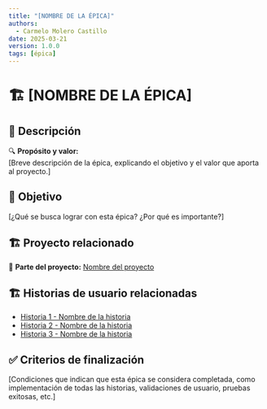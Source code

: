 ```yaml
---
title: "[NOMBRE DE LA ÉPICA]"
authors:
  - Carmelo Molero Castillo
date: 2025-03-21
version: 1.0.0
tags: [épica]
---
```


# 🏗 [NOMBRE DE LA ÉPICA]

## 📖 Descripción  
🔍 **Propósito y valor:**  
[Breve descripción de la épica, explicando el objetivo y el valor que aporta al proyecto.]

## 🎯 Objetivo  
[¿Qué se busca lograr con esta épica? ¿Por qué es importante?]

## 🏗 Proyecto relacionado  
📌 **Parte del proyecto:** [Nombre del proyecto](../index.md)

## 🏗 Historias de usuario relacionadas  
- [Historia 1 - Nombre de la historia](../hu/historia1.md)  
- [Historia 2 - Nombre de la historia](../hu/historia2.md)  
- [Historia 3 - Nombre de la historia](../hu/historia3.md)  

## ✅ Criterios de finalización  
[Condiciones que indican que esta épica se considera completada, como implementación de todas las historias, validaciones de usuario, pruebas exitosas, etc.]
